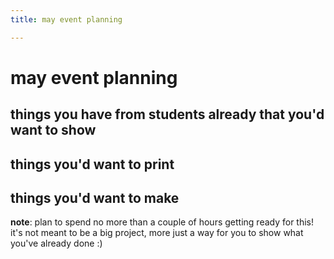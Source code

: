 ```yaml
---
title: may event planning

---
```


# may event planning

## things you have from students already that you'd want to show

## things you'd want to print

## things you'd want to make
**note**: plan to spend no more than a couple of hours getting ready for this! it's not meant to be a big project, more just a way for you to show what you've already done :) 


